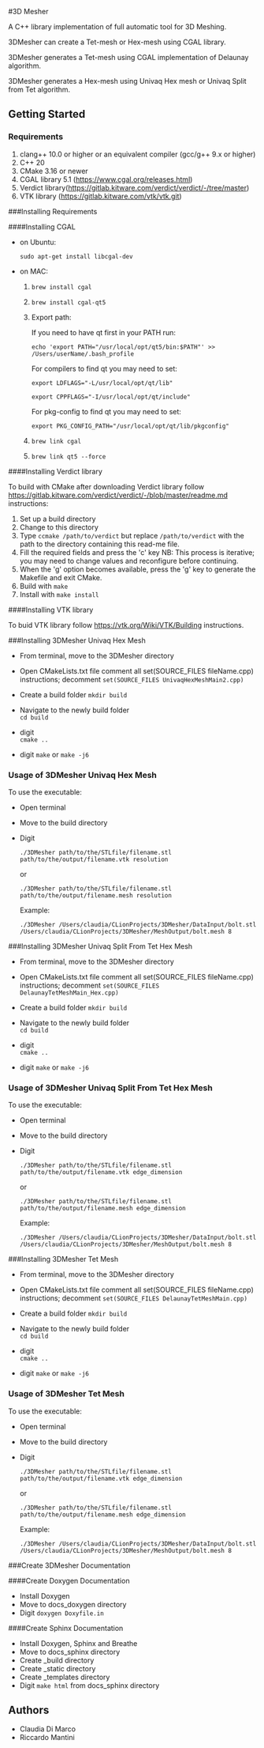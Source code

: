 #3D Mesher 

A C++ library implementation of full automatic tool for 3D Meshing.

3DMesher can create a Tet-mesh or Hex-mesh using CGAL library.

3DMesher generates a Tet-mesh using CGAL implementation of Delaunay algorithm.

3DMesher generates a Hex-mesh using Univaq Hex mesh or Univaq Split from Tet algorithm.

## Getting Started

### Requirements

1. clang++ 10.0 or higher or an equivalent compiler (gcc/g++ 9.x or higher)
2. C++ 20
3. CMake 3.16 or newer
4. CGAL library 5.1 (https://www.cgal.org/releases.html)
5. Verdict library(https://gitlab.kitware.com/verdict/verdict/-/tree/master)
6. VTK library (https://gitlab.kitware.com/vtk/vtk.git)

###Installing Requirements

####Installing CGAL 

 - on Ubuntu: 
 
    `sudo apt-get install libcgal-dev`
    
 - on MAC:
 
    1. `brew install cgal`
    
    2. `brew install cgal-qt5`
    
    3. Export path:
    
        If you need to have qt first in your PATH run:
        
        `echo 'export PATH="/usr/local/opt/qt5/bin:$PATH"' >> /Users/userName/.bash_profile`
    
        For compilers to find qt you may need to set:
        
        `export LDFLAGS="-L/usr/local/opt/qt/lib"`
        
        `export CPPFLAGS="-I/usr/local/opt/qt/include"`
    
        For pkg-config to find qt you may need to set:
        
        `export PKG_CONFIG_PATH="/usr/local/opt/qt/lib/pkgconfig"`
    
    4. `brew link cgal`
    5. `brew link qt5 --force`

####Installing Verdict library

To build with CMake after downloading Verdict library follow https://gitlab.kitware.com/verdict/verdict/-/blob/master/readme.md instructions:
1. Set up a build directory
2. Change to this directory
3. Type `ccmake /path/to/verdict` but replace
`/path/to/verdict` with the path to the directory
containing this read-me file.
4. Fill the required fields and press the 'c' key
NB: This process is iterative;
you may need to change values and reconfigure before continuing.
5. When the 'g' option becomes available, press the 'g' key to generate
the Makefile and exit CMake.
6. Build with `make`
7. Install with `make install`

####Installing VTK library

To buid VTK library follow https://vtk.org/Wiki/VTK/Building instructions.

###Installing 3DMesher Univaq Hex Mesh 

- From terminal, move to the 3DMesher directory

- Open CMakeLists.txt file
    comment all set(SOURCE_FILES fileName.cpp) instructions;
    decomment `set(SOURCE_FILES UnivaqHexMeshMain2.cpp)`

- Create a build folder
    `mkdir build`
    
- Navigate to the newly build folder  
    `cd build` 
    
- digit    
`cmake ..`

- digit
`make` or `make -j6`

 
### Usage of 3DMesher Univaq Hex Mesh 

To use the executable:

-  Open terminal

-  Move to the build directory

-  Digit

    `./3DMesher path/to/the/STLfile/filename.stl  path/to/the/output/filename.vtk resolution`
    
    or 
    
    `./3DMesher path/to/the/STLfile/filename.stl  path/to/the/output/filename.mesh resolution`
    
    Example:
    
    `./3DMesher /Users/claudia/CLionProjects/3DMesher/DataInput/bolt.stl  /Users/claudia/CLionProjects/3DMesher/MeshOutput/bolt.mesh 8`
    
###Installing 3DMesher Univaq Split From Tet Hex Mesh 

- From terminal, move to the 3DMesher directory

- Open CMakeLists.txt file
    comment all set(SOURCE_FILES fileName.cpp) instructions;
    decomment `set(SOURCE_FILES DelaunayTetMeshMain_Hex.cpp)`

- Create a build folder
    `mkdir build`
    
- Navigate to the newly build folder  
    `cd build` 
    
- digit    
`cmake ..`

- digit
`make` or `make -j6`

### Usage of 3DMesher Univaq Split From Tet Hex Mesh 

To use the executable:

-  Open terminal

-  Move to the build directory

-  Digit

    `./3DMesher path/to/the/STLfile/filename.stl  path/to/the/output/filename.vtk edge_dimension`
    
    or 
    
    `./3DMesher path/to/the/STLfile/filename.stl  path/to/the/output/filename.mesh edge_dimension`
    
    Example:
    
    `./3DMesher /Users/claudia/CLionProjects/3DMesher/DataInput/bolt.stl  /Users/claudia/CLionProjects/3DMesher/MeshOutput/bolt.mesh 8`
   
###Installing 3DMesher Tet Mesh 
   
   - From terminal, move to the 3DMesher directory
   
   - Open CMakeLists.txt file
       comment all set(SOURCE_FILES fileName.cpp) instructions;
       decomment `set(SOURCE_FILES DelaunayTetMeshMain.cpp)`
   
   - Create a build folder
       `mkdir build`
       
   - Navigate to the newly build folder  
       `cd build` 
       
   - digit    
   `cmake ..`
   
   - digit
   `make` or `make -j6`
   
### Usage of 3DMesher Tet Mesh 

To use the executable:

-  Open terminal

-  Move to the build directory

-  Digit

    `./3DMesher path/to/the/STLfile/filename.stl  path/to/the/output/filename.vtk edge_dimension`
    
    or 
    
    `./3DMesher path/to/the/STLfile/filename.stl  path/to/the/output/filename.mesh edge_dimension`
    
    Example:
    
    `./3DMesher /Users/claudia/CLionProjects/3DMesher/DataInput/bolt.stl  /Users/claudia/CLionProjects/3DMesher/MeshOutput/bolt.mesh 8`
   
###Create 3DMesher Documentation

####Create Doxygen Documentation

- Install Doxygen
- Move to docs_doxygen directory
- Digit `doxygen Doxyfile.in` 

####Create Sphinx Documentation
- Install Doxygen, Sphinx and Breathe
- Move to docs_sphinx directory
- Create _build directory
- Create _static directory
- Create _templates directory
- Digit `make html` from docs_sphinx directory
      
## Authors

 * Claudia Di Marco
 * Riccardo Mantini

